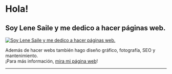 # Hola! 
## Soy Lene Saile y me dedico a hacer páginas web.  

[![Soy Lene Saile y me dedico a hacer páginas web.](https://res.cloudinary.com/lenesaile/image/upload/v1599727203/header-twitter_nz3nqr.png)](https://www.lenesaile.com)

Además de hacer webs también hago diseño gráfico, fotografía, SEO y mantenimiento.  
¡Para más información, [mira mi página web](https://www.lenesaile.com)!

___
